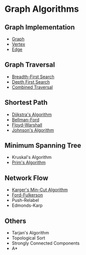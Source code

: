 # Graph Algorithms
## Graph Implementation
 * [Graph](https://github.com/jpa99/Algorithms/blob/master/Graph/Graphs.java)
 * [Vertex](https://github.com/jpa99/Algorithms/blob/master/Graph/Vertex.java)
 * [Edge](https://github.com/jpa99/Algorithms/blob/master/Graph/Edge.java)
  
## Graph Traversal
 * [Breadth-First Search](https://github.com/jpa99/Algorithms/blob/master/Graph/BFS.java)
 * [Depth First Search](https://github.com/jpa99/Algorithms/blob/master/Graph/DFS.java)
 * [Combined Traversal](https://github.com/jpa99/Algorithms/blob/master/Graph/Graph_Traversal.java)
## Shortest Path
 * [Dijkstra's Algorithm](https://github.com/jpa99/Algorithms/blob/master/Graph/Dijkstra.java)
 * [Bellman-Ford](https://github.com/jpa99/Algorithms/blob/master/Graph/Bellman_Ford.java)
 * [Floyd-Warshall](https://github.com/jpa99/Algorithms/blob/master/Graph/Floyd_Warshall.java)
 * [Johnson's Algorithm](https://github.com/jpa99/Algorithms/blob/master/Graph/Johnson.java)
## Minimum Spanning Tree
 * Kruskal's Algorithm
 * [Prim's Algorithm](https://github.com/jpa99/Algorithms/blob/master/Graph/Prim.java)
## Network Flow
 * [Karger's Min-Cut Algorithm](https://github.com/jpa99/Algorithms/blob/master/Graph/Karger.java)
 * [Ford-Fulkerson](https://github.com/jpa99/Algorithms/blob/master/Graph/Ford_Fulkerson.java)
 * Push-Relabel
 * Edmonds-Karp


## Others
  * Tarjan's Algorithm
  * Topological Sort
  * Strongly Connected Components
  * A*
 
